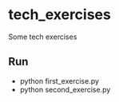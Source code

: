 # tech_exercises

Some tech exercises

## Run

- python first_exercise.py
- python second_exercise.py
